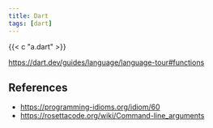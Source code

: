 ```yaml
---
title: Dart
tags: [dart]
---
```


{{< c "a.dart" >}}

<https://dart.dev/guides/language/language-tour#functions>

## References

- <https://programming-idioms.org/idiom/60>
- <https://rosettacode.org/wiki/Command-line_arguments>

